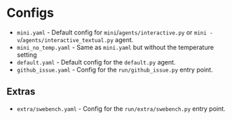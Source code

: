 # Configs

* `mini.yaml` - Default config for `mini`/`agents/interactive.py` or `mini -v`/`agents/interactive_textual.py` agent.
* `mini_no_temp.yaml` - Same as `mini.yaml` but without the temperature setting
* `default.yaml` - Default config for the `default.py` agent.
* `github_issue.yaml` - Config for the `run/github_issue.py` entry point.

## Extras

* `extra/swebench.yaml` - Config for the `run/extra/swebench.py` entry point.
